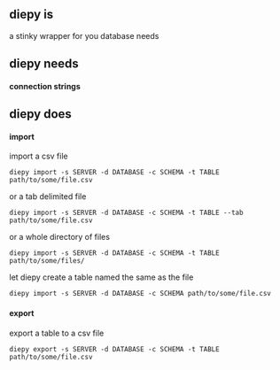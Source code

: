 ## diepy is

a stinky wrapper for you database needs

## diepy needs

#### connection strings

## diepy does

#### import

import a csv file

	diepy import -s SERVER -d DATABASE -c SCHEMA -t TABLE path/to/some/file.csv

or a tab delimited file

	diepy import -s SERVER -d DATABASE -c SCHEMA -t TABLE --tab path/to/some/file.csv

or a whole directory of files

	diepy import -s SERVER -d DATABASE -c SCHEMA -t TABLE path/to/some/files/

let diepy create a table named the same as the file

	diepy import -s SERVER -d DATABASE -c SCHEMA path/to/some/file.csv

#### export

export a table to a csv file

	diepy export -s SERVER -d DATABASE -c SCHEMA -t TABLE path/to/some/file.csv




